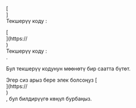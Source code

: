 [<br host>]<br action>Текшерүү коду :<br code>

[<br host>](https://<br host>)<br action>Текшерүү коду :<br code>.

Бул текшерүү кодунун мөөнөтү бир саатта бүтөт.

Эгер сиз арыз бере элек болсоңуз [<br host>](https://<br host>)<br action>, бул билдирүүгө көңүл бурбаңыз.
